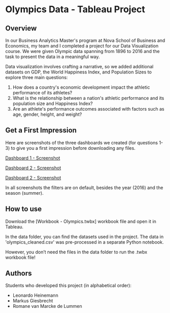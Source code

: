 # Olympics Data - Tableau Project

## Overview
In our Business Analytics Master's program at Nova School of Business and Economics, my team and I completed a project for our Data Visualization course. We were given Olympic data spanning from 1896 to 2016 and the task to present the data in a meaningful way. 

Data visualization involves crafting a narrative, so we added additional datasets on GDP, the World Happiness Index, and Population Sizes to explore three main questions:

1. How does a country's economic development impact the athletic performance of its athletes?
2. What is the relationship between a nation's athletic performance and its population size and Happiness Index?
3. Are an athlete's performance outcomes associated with factors such as age, gender, height, and weight?


## Get a First Impression 

Here are screenshots of the three dashboards we created (for questions 1-3) to give you a first impression before downloading any files.


[Dashboard 1 - Screenshot](additionalContent/Dashboard1.png)

[Dashboard 2 - Screenshot](additionalContent/Dashboard2.png)

[Dashboard 2 - Screenshot](additionalContent/Dashboard3.png)

In all screenshots the filters are on default, besides the year (2016) and the season (summer).

## How to use

Download the [Workbook - Olympics.twbx] workbook file and open it in Tableau.

In the data folder, you can find the datasets used in the project. The data in 'olympics_cleaned.csv' was pre-processed in a separate Python notebook.

However, you don’t need the files in the data folder to run the .twbx workbook file!

## Authors
Students who developed this project (in alphabetical order):
- Leonardo Heinemann
- Markus Giesbrecht
- Romane van Marcke de Lummen 
